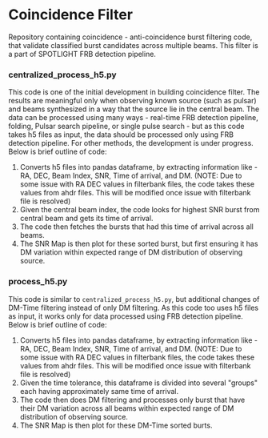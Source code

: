 # Coincidence Filter
Repository containing coincidence - anti-coincidence burst filtering code, that validate classified burst candidates across multiple beams. This filter is a part of SPOTLIGHT FRB detection pipeline.

### centralized_process_h5.py
This code is one of the initial development in building coincidence filter. The results are meaningful only when observing known source (such as pulsar) and beams synthesized in a way that the source lie in the central beam. The data can be processed using many ways - real-time FRB detection pipeline, folding, Pulsar search pipeline, or single pulse search - but as this code takes h5 files as input, the data should be processed only using FRB detection pipeline. For other methods, the development is under progress. Below is brief outline of code: 
1. Converts h5 files into pandas dataframe, by extracting information like - RA, DEC, Beam Index, SNR, Time of arrival, and DM. (NOTE: Due to some issue with RA DEC values in filterbank files, the code takes these values from ahdr files. This will be modified once issue with filterbank file is resolved)
2. Given the central beam index, the code looks for highest SNR burst from central beam and gets its time of arrival.
3. The code then fetches the bursts that had this time of arrival across all beams.
4. The SNR Map is then plot for these sorted burst, but first ensuring it has DM variation within expected range of DM distribution of observing source.

### process_h5.py
This code is similar to `centralized_process_h5.py`, but additional changes of DM-Time filtering instead of only DM filtering. As this code too uses h5 files as input, it works only for data processed using FRB detection pipeline. Below is brief outline of code: 
1. Converts h5 files into pandas dataframe, by extracting information like - RA, DEC, Beam Index, SNR, Time of arrival, and DM. (NOTE: Due to some issue with RA DEC values in filterbank files, the code takes these values from ahdr files. This will be modified once issue with filterbank file is resolved)
2. Given the time tolerance, this dataframe is divided into several "groups" each having approximately same time of arrival.
3. The code then does DM filtering and processes only burst that have their DM variation across all beams within expected range of DM distribution of observing source.
4. The SNR Map is then plot for these DM-Time sorted burts.



